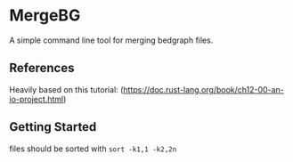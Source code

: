 # MergeBG
A simple command line tool for merging bedgraph files.

## References
Heavily based on this tutorial:
(https://doc.rust-lang.org/book/ch12-00-an-io-project.html)

## Getting Started
files should be sorted with `sort -k1,1 -k2,2n`